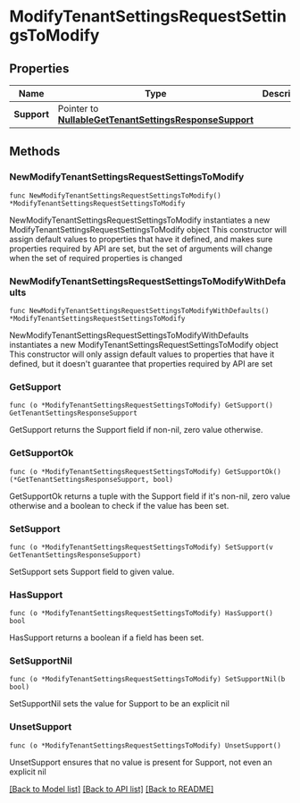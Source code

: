 # ModifyTenantSettingsRequestSettingsToModify

## Properties

Name | Type | Description | Notes
------------ | ------------- | ------------- | -------------
**Support** | Pointer to [**NullableGetTenantSettingsResponseSupport**](GetTenantSettingsResponseSupport.md) |  | [optional] 

## Methods

### NewModifyTenantSettingsRequestSettingsToModify

`func NewModifyTenantSettingsRequestSettingsToModify() *ModifyTenantSettingsRequestSettingsToModify`

NewModifyTenantSettingsRequestSettingsToModify instantiates a new ModifyTenantSettingsRequestSettingsToModify object
This constructor will assign default values to properties that have it defined,
and makes sure properties required by API are set, but the set of arguments
will change when the set of required properties is changed

### NewModifyTenantSettingsRequestSettingsToModifyWithDefaults

`func NewModifyTenantSettingsRequestSettingsToModifyWithDefaults() *ModifyTenantSettingsRequestSettingsToModify`

NewModifyTenantSettingsRequestSettingsToModifyWithDefaults instantiates a new ModifyTenantSettingsRequestSettingsToModify object
This constructor will only assign default values to properties that have it defined,
but it doesn't guarantee that properties required by API are set

### GetSupport

`func (o *ModifyTenantSettingsRequestSettingsToModify) GetSupport() GetTenantSettingsResponseSupport`

GetSupport returns the Support field if non-nil, zero value otherwise.

### GetSupportOk

`func (o *ModifyTenantSettingsRequestSettingsToModify) GetSupportOk() (*GetTenantSettingsResponseSupport, bool)`

GetSupportOk returns a tuple with the Support field if it's non-nil, zero value otherwise
and a boolean to check if the value has been set.

### SetSupport

`func (o *ModifyTenantSettingsRequestSettingsToModify) SetSupport(v GetTenantSettingsResponseSupport)`

SetSupport sets Support field to given value.

### HasSupport

`func (o *ModifyTenantSettingsRequestSettingsToModify) HasSupport() bool`

HasSupport returns a boolean if a field has been set.

### SetSupportNil

`func (o *ModifyTenantSettingsRequestSettingsToModify) SetSupportNil(b bool)`

 SetSupportNil sets the value for Support to be an explicit nil

### UnsetSupport
`func (o *ModifyTenantSettingsRequestSettingsToModify) UnsetSupport()`

UnsetSupport ensures that no value is present for Support, not even an explicit nil

[[Back to Model list]](../README.md#documentation-for-models) [[Back to API list]](../README.md#documentation-for-api-endpoints) [[Back to README]](../README.md)


